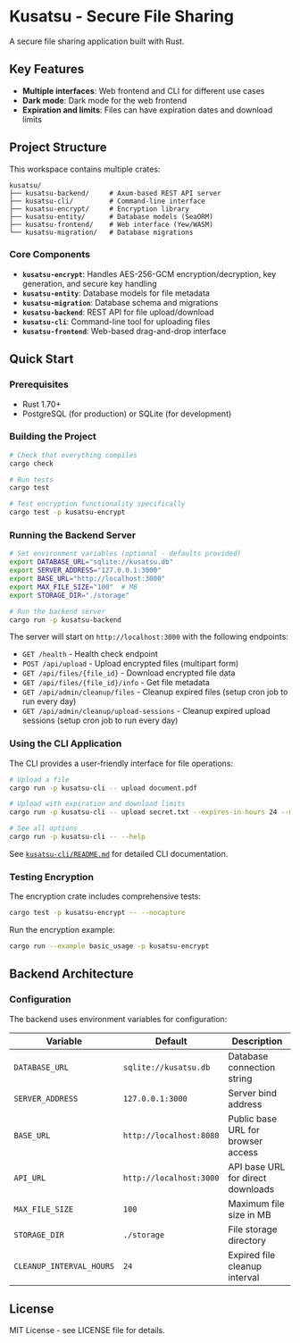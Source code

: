 # Kusatsu - Secure File Sharing

A secure file sharing application built with Rust.

## Key Features

- **Multiple interfaces**: Web frontend and CLI for different use cases
- **Dark mode**: Dark mode for the web frontend
- **Expiration and limits**: Files can have expiration dates and download limits

## Project Structure

This workspace contains multiple crates:

```
kusatsu/
├── kusatsu-backend/     # Axum-based REST API server
├── kusatsu-cli/         # Command-line interface
├── kusatsu-encrypt/     # Encryption library
├── kusatsu-entity/      # Database models (SeaORM)
├── kusatsu-frontend/    # Web interface (Yew/WASM)
└── kusatsu-migration/   # Database migrations
```

### Core Components

- **`kusatsu-encrypt`**: Handles AES-256-GCM encryption/decryption, key generation, and secure key handling
- **`kusatsu-entity`**: Database models for file metadata
- **`kusatsu-migration`**: Database schema and migrations
- **`kusatsu-backend`**: REST API for file upload/download
- **`kusatsu-cli`**: Command-line tool for uploading files
- **`kusatsu-frontend`**: Web-based drag-and-drop interface

## Quick Start

### Prerequisites
- Rust 1.70+
- PostgreSQL (for production) or SQLite (for development)

### Building the Project

```bash
# Check that everything compiles
cargo check

# Run tests
cargo test

# Test encryption functionality specifically
cargo test -p kusatsu-encrypt
```

### Running the Backend Server

```bash
# Set environment variables (optional - defaults provided)
export DATABASE_URL="sqlite://kusatsu.db"
export SERVER_ADDRESS="127.0.0.1:3000"
export BASE_URL="http://localhost:3000"
export MAX_FILE_SIZE="100"  # MB
export STORAGE_DIR="./storage"

# Run the backend server
cargo run -p kusatsu-backend
```

The server will start on `http://localhost:3000` with the following endpoints:

- `GET /health` - Health check endpoint
- `POST /api/upload` - Upload encrypted files (multipart form)
- `GET /api/files/{file_id}` - Download encrypted file data
- `GET /api/files/{file_id}/info` - Get file metadata
- `GET /api/admin/cleanup/files` - Cleanup expired files (setup cron job to run every day)
- `GET /api/admin/cleanup/upload-sessions` - Cleanup expired upload sessions (setup cron job to run every day)

### Using the CLI Application

The CLI provides a user-friendly interface for file operations:

```bash
# Upload a file
cargo run -p kusatsu-cli -- upload document.pdf

# Upload with expiration and download limits
cargo run -p kusatsu-cli -- upload secret.txt --expires-in-hours 24 --max-downloads 5

# See all options
cargo run -p kusatsu-cli -- --help
```

See [`kusatsu-cli/README.md`](kusatsu-cli/README.md) for detailed CLI documentation.

### Testing Encryption

The encryption crate includes comprehensive tests:

```bash
cargo test -p kusatsu-encrypt -- --nocapture
```

Run the encryption example:

```bash
cargo run --example basic_usage -p kusatsu-encrypt
```

## Backend Architecture

### Configuration
The backend uses environment variables for configuration:

| Variable | Default | Description |
|----------|---------|-------------|
| `DATABASE_URL` | `sqlite://kusatsu.db` | Database connection string |
| `SERVER_ADDRESS` | `127.0.0.1:3000` | Server bind address |
| `BASE_URL` | `http://localhost:8080` | Public base URL for browser access |
| `API_URL` | `http://localhost:3000` | API base URL for direct downloads |
| `MAX_FILE_SIZE` | `100` | Maximum file size in MB |
| `STORAGE_DIR` | `./storage` | File storage directory |
| `CLEANUP_INTERVAL_HOURS` | `24` | Expired file cleanup interval |

## License

MIT License - see LICENSE file for details.